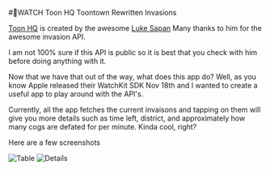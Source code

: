 #WATCH Toon HQ Toontown Rewritten Invasions

[Toon HQ](http://toonhq.org) is created by the awesome [Luke Sapan](https://github.com/lsapan) 
Many thanks to him for the awesome invasion API. 

I am not 100% sure if this API is public so it is best that you check with him before doing anything with it. 

Now that we have that out of the way, what does this app do? Well, as you know Apple released their WatchKit SDK Nov 18th and I wanted to create a useful app to play around with the API's. 

Currently, all the app fetches the current invaisons and tapping on them will give you more details such as time left, district, and approximately how many cogs are defated for per minute. Kinda cool, right?

Here are a few screenshots 

![Table](https://github.com/anthonycastelli/Toon-HQ-Watch-App/raw/master/Resources/Table.png)
![Details](https://github.com/anthonycastelli/Toon-HQ-Watch-App/raw/master/Resources/Details.png)